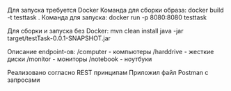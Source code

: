 Для запуска требуется Docker
Команда для сборки образа: docker build -t testtask .
Команда для запуска: docker run -p 8080:8080 testtask

Для сборки и запуска без Docker:
mvn clean install
java -jar target/testTask-0.0.1-SNAPSHOT.jar

Описание endpoint-ов:
/computer - компьютеры
/harddrive - жесткие диски
/monitor - мониторы
/notebook - ноутбуки

Реализовано согласно REST принципам
Приложил файл Postman с запросами